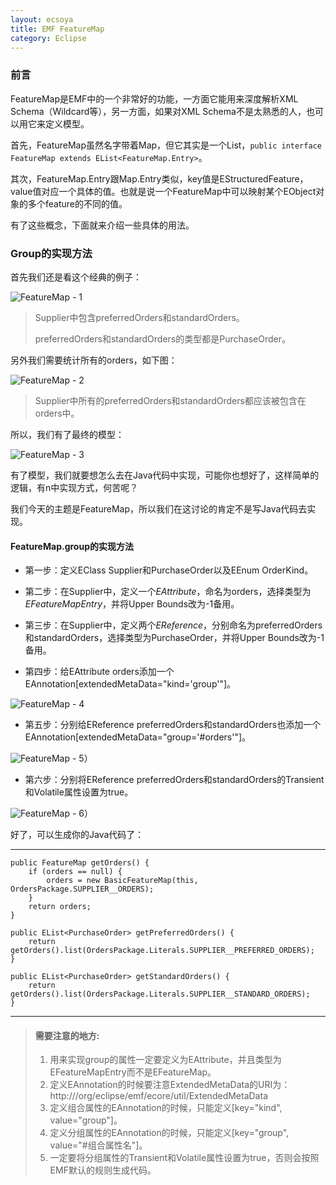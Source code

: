 ```yaml
---
layout: ecsoya
title: EMF FeatureMap
category: Eclipse
---
```


### 前言

FeatureMap是EMF中的一个非常好的功能，一方面它能用来深度解析XML Schema（Wildcard等），另一方面，如果对XML Schema不是太熟悉的人，也可以用它来定义模型。

首先，FeatureMap虽然名字带着Map，但它其实是一个List，`public interface FeatureMap extends EList<FeatureMap.Entry>`。

其次，FeatureMap.Entry跟Map.Entry类似，key值是EStructuredFeature，value值对应一个具体的值。也就是说一个FeatureMap中可以映射某个EObject对象的多个feature的不同的值。

有了这些概念，下面就来介绍一些具体的用法。

### Group的实现方法

首先我们还是看这个经典的例子：

![FeatureMap - 1 ]({{site.baseurl}}/images/2015-07-03-featuremap-1.gif)

> Supplier中包含preferredOrders和standardOrders。
>
> preferredOrders和standardOrders的类型都是PurchaseOrder。

另外我们需要统计所有的orders，如下图：

![FeatureMap - 2 ]({{site.baseurl}}/images/2015-07-03-featuremap-2.gif)

> Supplier中所有的preferredOrders和standardOrders都应该被包含在orders中。

所以，我们有了最终的模型：

![FeatureMap - 3 ]({{site.baseurl}}/images/2015-07-03-featuremap-3.gif)

有了模型，我们就要想怎么去在Java代码中实现，可能你也想好了，这样简单的逻辑，有n中实现方式，何苦呢？

我们今天的主题是FeatureMap，所以我们在这讨论的肯定不是写Java代码去实现。

#### FeatureMap.group的实现方法

* 第一步：定义EClass Supplier和PurchaseOrder以及EEnum OrderKind。

* 第二步：在Supplier中，定义一个*EAttribute*，命名为orders，选择类型为*EFeatureMapEntry*，并将Upper Bounds改为-1备用。

* 第三步：在Supplier中，定义两个*EReference*，分别命名为preferredOrders和standardOrders，选择类型为PurchaseOrder，并将Upper Bounds改为-1备用。

* 第四步：给EAttribute orders添加一个EAnnotation[extendedMetaData="kind='group'"]。

![FeatureMap - 4 ]({{site.baseurl}}/images/2015-07-03-featuremap-4.gif)   

* 第五步：分别给EReference preferredOrders和standardOrders也添加一个EAnnotation[extendedMetaData="group='#orders'"]。

![FeatureMap - 5 ]({{site.baseurl}}/images/2015-07-03-featuremap-5.gif)）

* 第六步：分别将EReference preferredOrders和standardOrders的Transient和Volatile属性设置为true。

![FeatureMap - 6 ]({{site.baseurl}}/images/2015-07-03-featuremap-6.gif)）

好了，可以生成你的Java代码了：

----------------------------
	public FeatureMap getOrders() {
		if (orders == null) {
			orders = new BasicFeatureMap(this, OrdersPackage.SUPPLIER__ORDERS);
		}
		return orders;
	}
	
	public EList<PurchaseOrder> getPreferredOrders() {
		return getOrders().list(OrdersPackage.Literals.SUPPLIER__PREFERRED_ORDERS);
	}

	public EList<PurchaseOrder> getStandardOrders() {
		return getOrders().list(OrdersPackage.Literals.SUPPLIER__STANDARD_ORDERS);
	}
----------------------------
>
> #### 需要注意的地方:
>   1. 用来实现group的属性一定要定义为EAttribute，并且类型为EFeatureMapEntry而不是EFeatureMap。
>   2. 定义EAnnotation的时候要注意ExtendedMetaData的URI为：http:///org/eclipse/emf/ecore/util/ExtendedMetaData
>   3. 定义组合属性的EAnnotation的时候，只能定义[key="kind", value="group"]。 
>   4. 定义分组属性的EAnnotation的时候，只能定义[key="group", value="#组合属性名"]。
>   5. 一定要将分组属性的Transient和Volatile属性设置为true，否则会按照EMF默认的规则生成代码。
>
